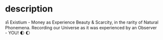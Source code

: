 # description
ॐ Existium - Money as Experience Beauty &amp; Scarcity, in the rarity of Natural Phonemena. Recording our Universe as it was experienced by an Observer - YOU! 🌓 🌔
